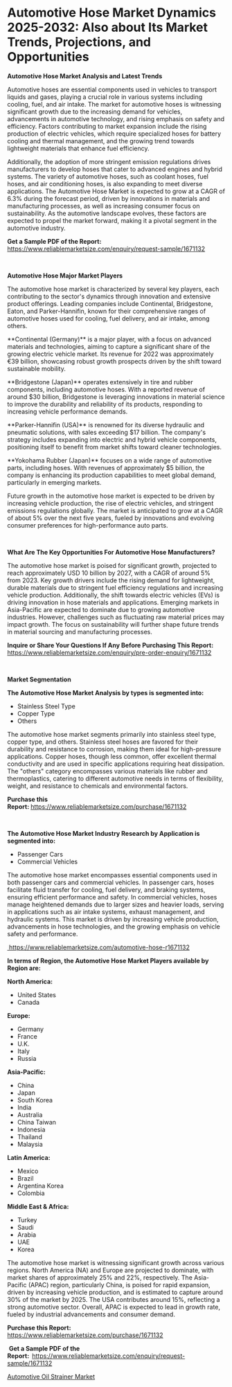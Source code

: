 <p><h1>Automotive Hose Market Dynamics 2025-2032: Also about Its Market Trends, Projections, and Opportunities</h1></p><p><strong>Automotive Hose Market Analysis and Latest Trends</strong></p>
<p><p>Automotive hoses are essential components used in vehicles to transport liquids and gases, playing a crucial role in various systems including cooling, fuel, and air intake. The market for automotive hoses is witnessing significant growth due to the increasing demand for vehicles, advancements in automotive technology, and rising emphasis on safety and efficiency. Factors contributing to market expansion include the rising production of electric vehicles, which require specialized hoses for battery cooling and thermal management, and the growing trend towards lightweight materials that enhance fuel efficiency.</p><p>Additionally, the adoption of more stringent emission regulations drives manufacturers to develop hoses that cater to advanced engines and hybrid systems. The variety of automotive hoses, such as coolant hoses, fuel hoses, and air conditioning hoses, is also expanding to meet diverse applications. The Automotive Hose Market is expected to grow at a CAGR of 6.3% during the forecast period, driven by innovations in materials and manufacturing processes, as well as increasing consumer focus on sustainability. As the automotive landscape evolves, these factors are expected to propel the market forward, making it a pivotal segment in the automotive industry.</p></p>
<p><strong>Get a Sample PDF of the Report:&nbsp;</strong> <a href="https://www.reliablemarketsize.com/enquiry/request-sample/1671132?utm_campaign=2955&utm_medium=2&utm_source=Github&utm_content=ia&utm_term=30032025&utm_id=automotive-hose">https://www.reliablemarketsize.com/enquiry/request-sample/1671132</a></p>
<p>&nbsp;</p>
<p><strong>Automotive Hose Major Market Players</strong></p>
<p><p>The automotive hose market is characterized by several key players, each contributing to the sector's dynamics through innovation and extensive product offerings. Leading companies include Continental, Bridgestone, Eaton, and Parker-Hannifin, known for their comprehensive ranges of automotive hoses used for cooling, fuel delivery, and air intake, among others.</p><p>**Continental (Germany)** is a major player, with a focus on advanced materials and technologies, aiming to capture a significant share of the growing electric vehicle market. Its revenue for 2022 was approximately €39 billion, showcasing robust growth prospects driven by the shift toward sustainable mobility.</p><p>**Bridgestone (Japan)** operates extensively in tire and rubber components, including automotive hoses. With a reported revenue of around $30 billion, Bridgestone is leveraging innovations in material science to improve the durability and reliability of its products, responding to increasing vehicle performance demands.</p><p>**Parker-Hannifin (USA)** is renowned for its diverse hydraulic and pneumatic solutions, with sales exceeding $17 billion. The company's strategy includes expanding into electric and hybrid vehicle components, positioning itself to benefit from market shifts toward cleaner technologies.</p><p>**Yokohama Rubber (Japan)** focuses on a wide range of automotive parts, including hoses. With revenues of approximately $5 billion, the company is enhancing its production capabilities to meet global demand, particularly in emerging markets.</p><p>Future growth in the automotive hose market is expected to be driven by increasing vehicle production, the rise of electric vehicles, and stringent emissions regulations globally. The market is anticipated to grow at a CAGR of about 5% over the next five years, fueled by innovations and evolving consumer preferences for high-performance auto parts.</p></p>
<p>&nbsp;</p>
<p><strong>What Are The Key Opportunities For Automotive Hose Manufacturers?</strong></p>
<p><p>The automotive hose market is poised for significant growth, projected to reach approximately USD 10 billion by 2027, with a CAGR of around 5% from 2023. Key growth drivers include the rising demand for lightweight, durable materials due to stringent fuel efficiency regulations and increasing vehicle production. Additionally, the shift towards electric vehicles (EVs) is driving innovation in hose materials and applications. Emerging markets in Asia-Pacific are expected to dominate due to growing automotive industries. However, challenges such as fluctuating raw material prices may impact growth. The focus on sustainability will further shape future trends in material sourcing and manufacturing processes.</p></p>
<p><strong>Inquire or Share Your Questions If Any Before Purchasing This Report:</strong> <a href="https://www.reliablemarketsize.com/enquiry/pre-order-enquiry/1671132?utm_campaign=2955&utm_medium=2&utm_source=Github&utm_content=ia&utm_term=30032025&utm_id=automotive-hose">https://www.reliablemarketsize.com/enquiry/pre-order-enquiry/1671132</a></p>
<p>&nbsp;</p>
<p><strong>Market Segmentation</strong></p>
<p><strong>The Automotive Hose Market Analysis by types is segmented into:</strong></p>
<p><ul><li>Stainless Steel Type</li><li>Copper Type</li><li>Others</li></ul></p>
<p><p>The automotive hose market segments primarily into stainless steel type, copper type, and others. Stainless steel hoses are favored for their durability and resistance to corrosion, making them ideal for high-pressure applications. Copper hoses, though less common, offer excellent thermal conductivity and are used in specific applications requiring heat dissipation. The "others" category encompasses various materials like rubber and thermoplastics, catering to different automotive needs in terms of flexibility, weight, and resistance to chemicals and environmental factors.</p></p>
<p><strong>Purchase this Report:&nbsp;</strong><a href="https://www.reliablemarketsize.com/purchase/1671132?utm_campaign=2955&utm_medium=2&utm_source=Github&utm_content=ia&utm_term=30032025&utm_id=automotive-hose">https://www.reliablemarketsize.com/purchase/1671132</a></p>
<p>&nbsp;</p>
<p><strong>The Automotive Hose Market Industry Research by Application is segmented into:</strong></p>
<p><ul><li>Passenger Cars</li><li>Commercial Vehicles</li></ul></p>
<p><p>The automotive hose market encompasses essential components used in both passenger cars and commercial vehicles. In passenger cars, hoses facilitate fluid transfer for cooling, fuel delivery, and braking systems, ensuring efficient performance and safety. In commercial vehicles, hoses manage heightened demands due to larger sizes and heavier loads, serving in applications such as air intake systems, exhaust management, and hydraulic systems. This market is driven by increasing vehicle production, advancements in hose technologies, and the growing emphasis on vehicle safety and performance.</p></p>
<p><a href="https://www.reliablemarketsize.com/automotive-hose-r1671132?utm_campaign=2955&utm_medium=2&utm_source=Github&utm_content=ia&utm_term=30032025&utm_id=automotive-hose">&nbsp;https://www.reliablemarketsize.com/automotive-hose-r1671132</a></p>
<p><strong>In terms of Region, the Automotive Hose Market Players available by Region are:</strong></p>
<p>
    <p> <strong> North America: </strong>
        <ul>
            <li>United States</li>
            <li>Canada</li>
        </ul>
        </p> 
    <p> <strong> Europe: </strong>
        <ul>
            <li>Germany</li>
            <li>France</li>
            <li>U.K.</li>
            <li>Italy</li>
            <li>Russia</li>
        </ul>
        </p> 
    <p> <strong> Asia-Pacific: </strong>
        <ul>
            <li>China</li>
            <li>Japan</li>
            <li>South Korea</li>
            <li>India</li>
            <li>Australia</li>
            <li>China Taiwan</li>
            <li>Indonesia</li>
            <li>Thailand</li>
            <li>Malaysia</li>
        </ul>
        </p> 
    <p> <strong> Latin America: </strong>
        <ul>
            <li>Mexico</li>
            <li>Brazil</li>
            <li>Argentina Korea</li>
            <li>Colombia</li>
        </ul>
        </p> 
    <p> <strong> Middle East & Africa: </strong>
        <ul>
            <li>Turkey</li>
            <li>Saudi</li>
            <li>Arabia</li>
            <li>UAE</li>
            <li>Korea</li>
        </ul>
    </p>
    </p>
<p><p>The automotive hose market is witnessing significant growth across various regions. North America (NA) and Europe are projected to dominate, with market shares of approximately 25% and 22%, respectively. The Asia-Pacific (APAC) region, particularly China, is poised for rapid expansion, driven by increasing vehicle production, and is estimated to capture around 30% of the market by 2025. The USA contributes around 15%, reflecting a strong automotive sector. Overall, APAC is expected to lead in growth rate, fueled by industrial advancements and consumer demand.</p></p>
<p><strong>Purchase this Report: </strong><a href="https://www.reliablemarketsize.com/purchase/1671132?utm_campaign=2955&utm_medium=2&utm_source=Github&utm_content=ia&utm_term=30032025&utm_id=automotive-hose">https://www.reliablemarketsize.com/purchase/1671132</a></p>
<p>&nbsp;<strong>Get a Sample PDF of the Report:&nbsp;&nbsp;</strong><a href="https://www.reliablemarketsize.com/enquiry/request-sample/1671132?utm_campaign=2955&utm_medium=2&utm_source=Github&utm_content=ia&utm_term=30032025&utm_id=automotive-hose">https://www.reliablemarketsize.com/enquiry/request-sample/1671132</a></p>
<p><strong></strong></p>
<p><p><a href="https://github.com/aidelndasse/Market-Research-Report-List-1/blob/main/automotive-oil-strainer-market.md?utm_campaign=2955&utm_medium=2&utm_source=Github&utm_content=ia&utm_term=30032025&utm_id=automotive-hose">Automotive Oil Strainer Market</a></p></p>